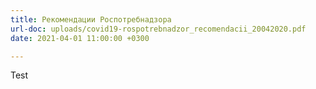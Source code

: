 ```yaml
---
title: Рекомендации Роспотребнадзора
url-doc: uploads/covid19-rospotrebnadzor_recomendacii_20042020.pdf
date: 2021-04-01 11:00:00 +0300

---
```

Test